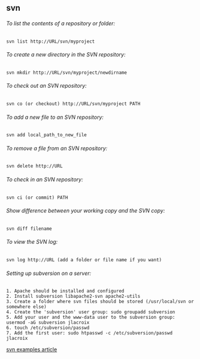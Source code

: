 ## svn

###### To list the contents of a repository or folder:
	svn list http://URL/svn/myproject

###### To create a new directory in the SVN repository:
	svn mkdir http://URL/svn/myproject/newdirname

###### To check out an SVN repository:
	svn co (or checkout) http://URL/svn/myproject PATH

###### To add a new file to an SVN repository:
	svn add local_path_to_new_file

###### To remove a file from an SVN repository:
	svn delete http://URL

###### To check in an SVN repository:
	svn ci (or commit) PATH

###### Show difference between your working copy and the SVN copy:
	svn diff filename

###### To view the SVN log:
	svn log http://URL (add a folder or file name if you want)

###### Setting up subversion on a server:
	1. Apache should be installed and configured
	2. Install subversion libapache2-svn apache2-utils
	3. Create a folder where svn files should be stored (/usr/local/svn or somewhere else)
	4. Create the 'subversion' user group: sudo groupadd subversion
	5. Add your user and the www-data user to the subversion group: usermod -aG subversion jlacroix
	6. touch /etc/subversion/passwd
	7. Add the first user: sudo htpasswd -c /etc/subversion/passwd jlacroix

[svn examples article](	http://www.thegeekstuff.com/2011/04/svn-command-examples/)
